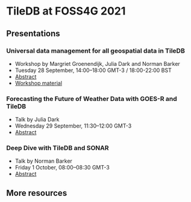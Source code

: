 # TileDB at FOSS4G 2021

## Presentations

### Universal data management for all geospatial data in TileDB

* Workshop by Margriet Groenendijk, Julia Dark and Norman Barker
* Tuesday 28 September, 14:00–18:00 GMT-3 / 18:00-22:00 BST
* [Abstract](https://callforpapers.2021.foss4g.org/foss4g-2021-workshop/talk/HH7PEU/)
* [Workshop material](./workshop/tiledb-workshop.md)

### Forecasting the Future of Weather Data with GOES-R and TileDB

* Talk by Julia Dark
* Wednesday 29 September, 11:30–12:00 GMT-3
* [Abstract](https://callforpapers.2021.foss4g.org/foss4g2021/talk/ZZTMJE/)

### Deep Dive with TileDB and SONAR

* Talk by Norman Barker
* Friday 1 October, 08:00–08:30 GMT-3
* [Abstract](https://callforpapers.2021.foss4g.org/foss4g2021/talk/DXDAFA/)

## More resources
